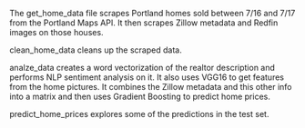 The get_home_data file scrapes Portland homes sold between 7/16 and 7/17 from the Portland Maps API. It then scrapes Zillow metadata and Redfin images on those houses.

clean_home_data cleans up the scraped data.

analze_data creates a word vectorization of the realtor description and performs NLP sentiment analysis on it. It also uses VGG16 to get features from the home pictures. It combines the Zillow metadata and this other info into a matrix and then uses Gradient Boosting to predict home prices.

predict_home_prices explores some of the predictions in the test set.
